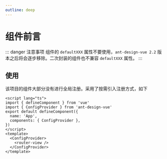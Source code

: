 ```yaml
---
outline: deep
---
```


# 组件前言

::: danger 注意事项
组件的 `defaultXXX` 属性不要使用，`ant-design-vue 2.2` 版本之后将会逐步移除。二次封装的组件也不兼容 `defaultXXX` 属性。
:::

## 使用

该项目的组件大部分没有进行全局注册。采用了按需引入注册方式，如下

```vue
<script lang="ts">
import { defineComponent } from 'vue'
import { ConfigProvider } from 'ant-design-vue'
export default defineComponent({
  name: 'App',
  components: { ConfigProvider },
})
</script>
<template>
  <ConfigProvider>
    <router-view />
  </ConfigProvider>
</template>
```
